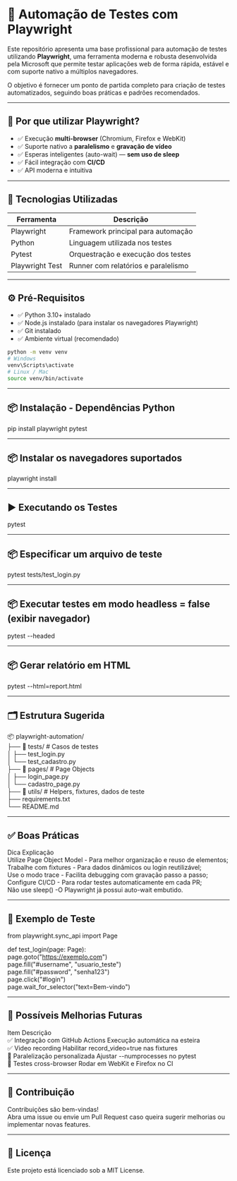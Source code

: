# 🎯 Automação de Testes com Playwright

Este repositório apresenta uma base profissional para automação de testes utilizando **Playwright**, uma ferramenta moderna e robusta desenvolvida pela Microsoft que permite testar aplicações web de forma rápida, estável e com suporte nativo a múltiplos navegadores.

O objetivo é fornecer um ponto de partida completo para criação de testes automatizados, seguindo boas práticas e padrões recomendados.

---

## 🚀 Por que utilizar Playwright?

- ✅ Execução **multi-browser** (Chromium, Firefox e WebKit)  
- ✅ Suporte nativo a **paralelismo** e **gravação de vídeo**  
- ✅ Esperas inteligentes (auto-wait) — **sem uso de sleep**  
- ✅ Fácil integração com **CI/CD**  
- ✅ API moderna e intuitiva  

---

## 🧰 Tecnologias Utilizadas

| Ferramenta       | Descrição                              |
|------------------|-----------------------------------------|
| Playwright       | Framework principal para automação      |
| Python           | Linguagem utilizada nos testes          |
| Pytest           | Orquestração e execução dos testes      |
| Playwright Test  | Runner com relatórios e paralelismo     |

---

## ⚙️ Pré-Requisitos

- ✅ Python 3.10+ instalado  
- ✅ Node.js instalado (para instalar os navegadores Playwright)  
- ✅ Git instalado  
- ✅ Ambiente virtual (recomendado)  

```bash
python -m venv venv
# Windows
venv\Scripts\activate
# Linux / Mac
source venv/bin/activate
```

---

## 📦 Instalação - Dependências Python 
pip install playwright pytest  

---

## 📦 Instalar os navegadores suportados 
playwright install  

---

## ▶️ Executando os Testes 
pytest  

---

## 📦 Especificar um arquivo de teste 
pytest tests/test_login.py  

---

## 📦 Executar testes em modo headless = false (exibir navegador) 
pytest --headed  

---

## 📦 Gerar relatório em HTML 
pytest --html=report.html  

---

## 🗂️ Estrutura Sugerida  
📦 playwright-automation/  
├── 📁 tests/                   # Casos de testes  
│   ├── test_login.py  
│   └── test_cadastro.py  
├── 📁 pages/                   # Page Objects  
│   ├── login_page.py  
│   └── cadastro_page.py  
├── 📁 utils/                   # Helpers, fixtures, dados de teste  
├── requirements.txt  
└── README.md  

---

## ✅ Boas Práticas  
Dica	Explicação  
Utilize Page Object Model -	Para melhor organização e reuso de elementos;  
Trabalhe com fixtures -	Para dados dinâmicos ou login reutilizável;  
Use o modo trace - Facilita debugging com gravação passo a passo;  
Configure CI/CD	- Para rodar testes automaticamente em cada PR;  
Não use sleep() -O Playwright já possui auto-wait embutido.  

---

## 🔎 Exemplo de Teste
from playwright.sync_api import Page  

def test_login(page: Page):  
    page.goto("https://exemplo.com")  
    page.fill("#username", "usuario_teste")  
    page.fill("#password", "senha123")  
    page.click("#login")  
    page.wait_for_selector("text=Bem-vindo")  

---

## 🔮 Possíveis Melhorias Futuras  
Item	Descrição  
✅ Integração com GitHub Actions	Execução automática na esteira  
✅ Video recording	Habilitar record_video=true nas fixtures  
🔧 Paralelização personalizada	Ajustar --numprocesses no pytest  
🔧 Testes cross-browser	Rodar em WebKit e Firefox no CI  

---

## 🤝 Contribuição  

Contribuições são bem-vindas!  
Abra uma issue ou envie um Pull Request caso queira sugerir melhorias ou implementar novas features.  

---

## 📄 Licença

Este projeto está licenciado sob a MIT License.
